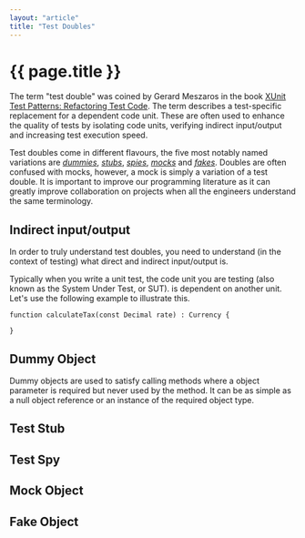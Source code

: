```yaml
---
layout: "article"
title: "Test Doubles"
---
```

# {{ page.title }}

The term "test double" was coined by Gerard Meszaros in the book [XUnit Test Patterns: Refactoring Test Code](http://xunitpatterns.com/). The term describes a test-specific replacement for a dependent code unit. These are often used to enhance the quality of tests by isolating code units, verifying indirect input/output and increasing test execution speed.

Test doubles come in different flavours, the five most notably named variations are [_dummies_](#dummy-object), [_stubs_](#test-stub), [_spies_](#test-spy), [_mocks_](#mock-object) and [_fakes_](#fake-object). Doubles are often confused with mocks, however, a mock is simply a variation of a test double. It is important to improve our programming literature as it can greatly improve collaboration on projects when all the engineers understand the same terminology. 

## Indirect input/output
In order to truly understand test doubles, you need to understand (in the context of testing) what direct and indirect input/output is.

Typically when you write a unit test, the code unit you are testing (also known as the System Under Test, or SUT). is dependent on another unit. Let's use the following example to illustrate this.

```
function calculateTax(const Decimal rate) : Currency {
    
}
```


## Dummy Object
Dummy objects are used to satisfy calling methods where a object parameter is required but never used by the method. It can be as simple as a null object reference or an instance of the required object type.

## Test Stub


## Test Spy
## Mock Object
## Fake Object